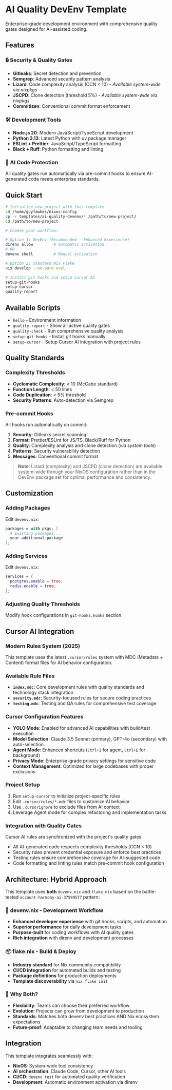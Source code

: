 # AI Quality DevEnv Template

Enterprise-grade development environment with comprehensive quality gates designed for AI-assisted coding.

## Features

### 🔒 Security & Quality Gates
- **Gitleaks**: Secret detection and prevention
- **Semgrep**: Advanced security pattern analysis
- **Lizard**: Code complexity analysis (CCN < 10) - *Available system-wide via nixpkgs*
- **JSCPD**: Clone detection (threshold 5%) - *Available system-wide via nixpkgs*
- **Commitizen**: Conventional commit format enforcement

### 🛠️ Development Tools
- **Node.js 20**: Modern JavaScript/TypeScript development
- **Python 3.13**: Latest Python with uv package manager
- **ESLint + Prettier**: JavaScript/TypeScript formatting
- **Black + Ruff**: Python formatting and linting

### 🤖 AI Code Protection
All quality gates run automatically via pre-commit hooks to ensure AI-generated code meets enterprise standards.

## Quick Start

```bash
# Initialize new project with this template
cd /home/guyfawkes/nixos-config
cp -r templates/ai-quality-devenv/* /path/to/new-project/
cd /path/to/new-project

# Choose your workflow:

# Option 1: DevEnv (Recommended - Enhanced Experience)
direnv allow         # Automatic activation
# OR
devenv shell         # Manual activation

# Option 2: Standard Nix Flake
nix develop --no-pure-eval

# Install git hooks and setup Cursor AI
setup-git-hooks
setup-cursor
quality-report
```

## Available Scripts

- `hello` - Environment information
- `quality-report` - Show all active quality gates
- `quality-check` - Run comprehensive quality analysis
- `setup-git-hooks` - Install git hooks manually
- `setup-cursor` - Setup Cursor AI integration with project rules

## Quality Standards

### Complexity Thresholds
- **Cyclomatic Complexity**: < 10 (McCabe standard)
- **Function Length**: < 50 lines
- **Code Duplication**: < 5% threshold
- **Security Patterns**: Auto-detection via Semgrep

### Pre-commit Hooks
All hooks run automatically on commit:
1. **Security**: Gitleaks secret scanning
2. **Format**: Prettier/ESLint for JS/TS, Black/Ruff for Python
3. **Quality**: Complexity analysis and clone detection (*via system tools*)
4. **Patterns**: Security vulnerability detection
5. **Messages**: Conventional commit format

> **Note**: Lizard (complexity) and JSCPD (clone detection) are available system-wide through your NixOS configuration rather than in the DevEnv package set for optimal performance and consistency.

## Customization

### Adding Packages
Edit `devenv.nix`:
```nix
packages = with pkgs; [
  # Existing packages...
  your-additional-package
];
```

### Adding Services
Edit `devenv.nix`:
```nix
services = {
  postgres.enable = true;
  redis.enable = true;
};
```

### Adjusting Quality Thresholds
Modify hook configurations in `git-hooks.hooks` section.

## Cursor AI Integration

### Modern Rules System (2025)
This template uses the latest `.cursor/rules` system with MDC (Metadata + Content) format files for AI behavior configuration.

### Available Rule Files
- **`index.mdc`**: Core development rules with quality standards and technology stack integration
- **`security.mdc`**: Security-focused rules for secure coding practices
- **`testing.mdc`**: Testing and QA rules for comprehensive test coverage

### Cursor Configuration Features
- **YOLO Mode**: Enabled for advanced AI capabilities with build/test execution
- **Model Selection**: Claude 3.5 Sonnet (primary), GPT-4o (secondary) with auto-selection
- **Agent Mode**: Enhanced shortcuts (`Ctrl+I` for agent, `Ctrl+E` for background)
- **Privacy Mode**: Enterprise-grade privacy settings for sensitive code
- **Context Management**: Optimized for large codebases with proper exclusions

### Project Setup
1. Run `setup-cursor` to initialize project-specific rules
2. Edit `.cursor/rules/*.mdc` files to customize AI behavior
3. Use `.cursorignore` to exclude files from AI context
4. Leverage Agent mode for complex refactoring and implementation tasks

### Integration with Quality Gates
Cursor AI rules are synchronized with the project's quality gates:
- All AI-generated code respects complexity thresholds (CCN < 10)
- Security rules prevent credential exposure and enforce best practices
- Testing rules ensure comprehensive coverage for AI-suggested code
- Code formatting and linting rules match pre-commit hook configuration

## Architecture: Hybrid Approach

This template uses **both** `devenv.nix` and `flake.nix` based on the battle-tested `account-harmony-ai-37599577` pattern:

### 🔧 **devenv.nix** - Development Workflow
- **Enhanced developer experience** with git hooks, scripts, and automation
- **Superior performance** for daily development tasks
- **Purpose-built** for coding workflows with AI quality gates
- **Rich integration** with direnv and development processes

### 📦 **flake.nix** - Build & Deploy
- **Industry standard** for Nix community compatibility
- **CI/CD integration** for automated builds and testing
- **Package definitions** for production deployments
- **Template discoverability** via `nix flake init`

### 🎯 **Why Both?**
- **Flexibility**: Teams can choose their preferred workflow
- **Evolution**: Projects can grow from development to production
- **Standards**: Matches both devenv best practices AND Nix ecosystem expectations
- **Future-proof**: Adaptable to changing team needs and tooling

## Integration

This template integrates seamlessly with:
- **NixOS**: System-wide tool consistency
- **AI orchestration**: Claude Code, Cursor, other AI tools
- **CI/CD**: `devenv test` for automated quality verification
- **Development**: Automatic environment activation via direnv